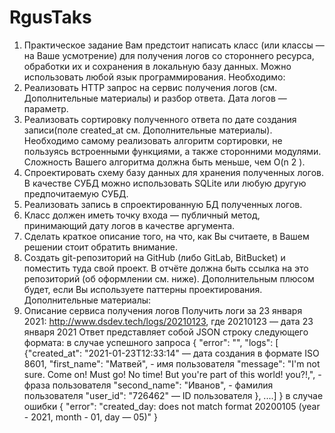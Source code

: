 # RgusTaks
1. Практическое задание
Вам предстоит написать класс (или классы — на Ваше усмотрение) для получения
логов со стороннего ресурса, обработки их и сохранения в локальную базу данных.
Можно использовать любой язык программирования.
Необходимо:
1. Реализовать HTTP запрос на сервис получения логов (см. Дополнительные материалы) и
разбор ответа. Дата логов — параметр.
2. Реализовать сортировку полученного ответа по дате создания записи(поле created_at см.
Дополнительные материалы). Необходимо самому реализовать алгоритм сортировки, не
пользуясь встроенными функциями, а также сторонними модулями. Сложность Вашего
алгоритма должна быть меньше, чем O(n
2
).
3. Спроектировать схему базу данных для хранения полученных логов. В качестве СУБД
можно использовать SQLite или любую другую предпочитаемую СУБД.
4. Реализовать запись в спроектированную БД полученных логов.
5. Класс должен иметь точку входа — публичный метод, принимающий дату логов в качестве аргумента.
6. Сделать краткое описание того, на что, как Вы считаете, в Вашем решении стоит обратить внимание.
7. Создать git-репозиторий на GitHub (либо GitLab, BitBucket) и поместить туда свой проект.
В отчёте должна быть ссылка на это репозиторий (об оформлении см. ниже).
Дополнительным плюсом будет, если Вы используете паттерны проектирования.
Дополнительные материалы:
1. Описание сервиса получения логов
Получить логи за 23 января 2021: http://www.dsdev.tech/logs/20210123, где
20210123 — дата 23 января 2021
Ответ представляет собой JSON строку следующего формата:
в случае успешного запроса
{
"error": "",
"logs": [
{"сreated_at": "2021-01-23T12:33:14" — дата создания в формате ISO 8601,
"first_name": "Матвей", - имя пользователя
"message": "I'm not sure. Come on! Must go! No time! But you're part of this
world! you?!,", - фраза пользователя
"second_name": "Иванов", - фамилия пользователя
"user_id": "726462" — ID пользователя
}, ....]
}
в случае ошибки
{
"error": "created_day: does not match format 20200105 (year - 2021, month - 01,
day — 05)"
}
